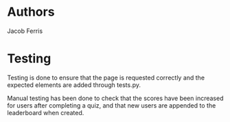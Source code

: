 # Authors
Jacob Ferris

# Testing
Testing is done to ensure that the page is requested correctly and the expected elements are added through tests.py.

Manual testing has been done to check that the scores have been increased for users after completing a quiz, and that new users are appended to the leaderboard when created.